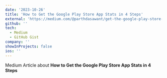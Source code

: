 ```yaml
---
date: '2023-10-26'
title: 'How to Get the Google Play Store App Stats in 4 Steps'
external: 'https://medium.com/@parthdasawant/get-the-google-play-store-app-stats-in-4-steps-b5a181c8e542'
github: ''
tech:
  - Medium
  - GitHub Gist
company: ''
showInProjects: false
ios: ''
---
```


Medium Article about **How to Get the Google Play Store App Stats in 4 Steps**
